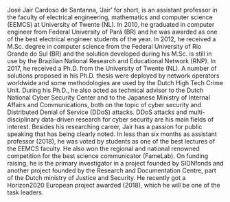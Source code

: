 José Jair Cardoso de Santanna, ‘Jair’ for short, is an assistant professor in the faculty of electrical engineering, mathematics and computer science (EEMCS) at University of Twente (NL). In 2010, he graduated in computer engineer from Federal University of Pará (BR) and he was awarded as one of the best electrical engineer students of the year. In 2012, he received a M.Sc. degree in computer science from the Federal University of Rio Grande do Sul (BR) and the solution developed during his M.Sc. is still in use by the Brazilian National Research and Educational Network (RNP). In 2017, he received a Ph.D. from the University of Twente (NL). A number of solutions proposed in his Ph.D. thesis were deployed by network operators worldwide and some methodologies are used by the Dutch High Tech Crime Unit. During his Ph.D., he also acted as technical advisor to the Dutch National Cyber Security Center and to the Japanese Ministry of Internal Affairs and Communications, both on the topic of cyber security and Distributed Denial of Service (DDoS) attacks. DDoS attacks and multi-disciplinary data-driven research for cyber security are his main fields of interest. Besides his researching career, Jair has a passion for public speaking that has being clearly noted. In less than six months as assistant professor (2018), he was voted by students as one of the best lectures of the EEMCS faculty. He also won the regional and national renowned competition for the best science communicator (FameLab). On funding raising, he is the primary investigator in a project founded by SIDNfonds and another project founded by the Research and Documentation Centre, part of the Dutch ministry of Justice and Security. He recently got a Horizon2020 European project awarded (2018), which he will be one of the task leaders.
